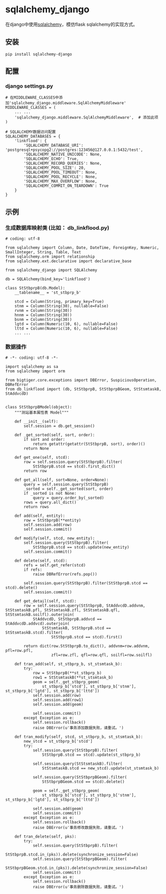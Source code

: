# sqlalchemy_django
在django中使用[sqlalchemy](https:://www.sqlalchemy.org 'sqlalchemy')，模仿flask sqlalchemy的实现方式。

## 安装
    pip install sqlalchemy-django
    
## 配置 
### django settings.py

    # 在MIDDLEWARE_CLASSES中添加'sqlalchemy_django.middleware.SqlAlchemyMiddleware'
    MIDDLEWARE_CLASSES = (
        ... ...
        'sqlalchemy_django.middleware.SqlAlchemyMiddleware',  # 添加此项
    )
    
    # SQLALCHEMY数据访问配置
    SQLALCHEMY_DATABASES = {
        'linkflood': {
            'SQLALCHEMY_DATABASE_URI': 'postgresql+psycopg2://postgres:123456@127.0.0.1:5432/test',
            'SQLALCHEMY_NATIVE_UNICODE': None,
            'SQLALCHEMY_ECHO': True,
            'SQLALCHEMY_RECORD_QUERIES': None,
            'SQLALCHEMY_POOL_SIZE': 20,
            'SQLALCHEMY_POOL_TIMEOUT': None,
            'SQLALCHEMY_POOL_RECYCLE': None,
            'SQLALCHEMY_MAX_OVERFLOW': None,
            'SQLALCHEMY_COMMIT_ON_TEARDOWN': True
        }
    }
    
## 示例
### 生成数据库映射类 (比如： db_linkflood.py)
    # coding: utf-8

    from sqlalchemy import Column, Date, DateTime, ForeignKey, Numeric, SmallInteger, String, Table, Text
    from sqlalchemy.orm import relationship
    from sqlalchemy.ext.declarative import declarative_base

    from sqlalchemy_django import SQLAlchemy

    db = SQLAlchemy(bind_key='linkflood')
    
    class StStbprpB(db.Model):
        __tablename__ = 'st_stbprp_b'

        stcd = Column(String, primary_key=True)
        stnm = Column(String(30), nullable=False)
        rvnm = Column(String(30))
        hnnm = Column(String(30))
        bsnm = Column(String(30))
        lgtd = Column(Numeric(10, 6), nullable=False)
        lttd = Column(Numeric(10, 6), nullable=False)
        ... ...
    
 ### 数据操作
    # -*- coding: utf-8 -*-

    import sqlalchemy as sa
    from sqlalchemy import orm

    from bigtiger.core.exceptions import DBError, SuspiciousOperation, DBRefError
    from db_linkflood import (db, StStbprpB, StStbprpBGeom, StStsmtaskB, StAddvcdD)


    class StStbprpBModel(object):
        """测站基本属性表 Model"""

        def __init__(self):
            self.session = db.get_session()

        def _get_sorted(self, sort, order):
            if sort and order:
                return getattr(getattr(StStbprpB, sort), order)()
            return None

        def get_one(self, stcd):
            row = self.session.query(StStbprpB).filter(
                StStbprpB.stcd == stcd).first_dict()
            return row

        def get_all(self, sort=None, order=None):
            query = self.session.query(StStbprpB)
            _sorted = self._get_sorted(sort, order)
            if _sorted is not None:
                query = query.order_by(_sorted)
            rows = query.all_dict()
            return rows

        def add(self, entity):
            row = StStbprpB(**entity)
            self.session.add(row)
            self.session.commit()

        def modify(self, stcd, new_entity):
            self.session.query(StStbprpB).filter(
                StStbprpB.stcd == stcd).update(new_entity)
            self.session.commit()

        def delete(self, stcd):
            refs = self.get_refer(stcd)
            if refs:
                raise DBRefError(refs.pop())

            self.session.query(StStbprpB).filter(StStbprpB.stcd == stcd).delete()
            self.session.commit()

        def get_detail(self, stcd):
            row = self.session.query(StStbprpB, StAddvcdD.addvnm, StStsmtaskB.pfl, StStsmtaskB.zfl, StStsmtaskB.qfl, StStsmtaskB.soilfl).outerjoin(
                StAddvcdD, StStbprpB.addvcd == StAddvcdD.addvcd).outerjoin(
                    StStsmtaskB, StStbprpB.stcd == StStsmtaskB.stcd).filter(
                        StStbprpB.stcd == stcd).first()

            return dict(row.StStbprpB.to_dict(), addvnm=row.addvnm, pfl=row.pfl,
                        zfl=row.zfl, qfl=row.qfl, soilfl=row.soilfl)

        def tran_add(self, st_stbprp_b, st_stsmtask_b):
            try:
                row = StStbprpB(**st_stbprp_b)
                row1 = StStsmtaskB(**st_stsmtask_b)
                geom = self._get_stbprp_geom(
                    st_stbprp_b['stcd'], st_stbprp_b['stnm'], st_stbprp_b['lgtd'], st_stbprp_b['lttd'])
                self.session.add(row)
                self.session.add(row1)
                self.session.add(geom)

                self.session.commit()
            except Exception as e:
                self.session.rollback()
                raise DBError(u'事务添加数据失败，请重试。')

        def tran_modify(self, stcd, st_stbprp_b, st_stsmtask_b):
            new_stcd = st_stbprp_b['stcd']
            try:
                self.session.query(StStbprpB).filter(
                    StStbprpB.stcd == stcd).update(st_stbprp_b)

                self.session.query(StStsmtaskB).filter(
                    StStsmtaskB.stcd == new_stcd).update(st_stsmtask_b)

                self.session.query(StStbprpBGeom).filter(
                    StStbprpBGeom.stcd == stcd).delete()

                geom = self._get_stbprp_geom(
                    st_stbprp_b['stcd'], st_stbprp_b['stnm'], st_stbprp_b['lgtd'], st_stbprp_b['lttd'])

                self.session.add(geom)
                self.session.commit()
            except Exception as e:
                self.session.rollback()
                raise DBError(u'事务修改数据失败，请重试。')

        def tran_delete(self, pks):
            try:
                self.session.query(StStbprpB).filter(
                    StStbprpB.stcd.in_(pks)).delete(synchronize_session=False)
                self.session.query(StStbprpBGeom).filter(
                    StStbprpBGeom.stcd.in_(pks)).delete(synchronize_session=False)
                self.session.commit()
            except Exception as e:
                self.session.rollback()
                raise DBError(u'事务删除数据失败，请重试。')
                
